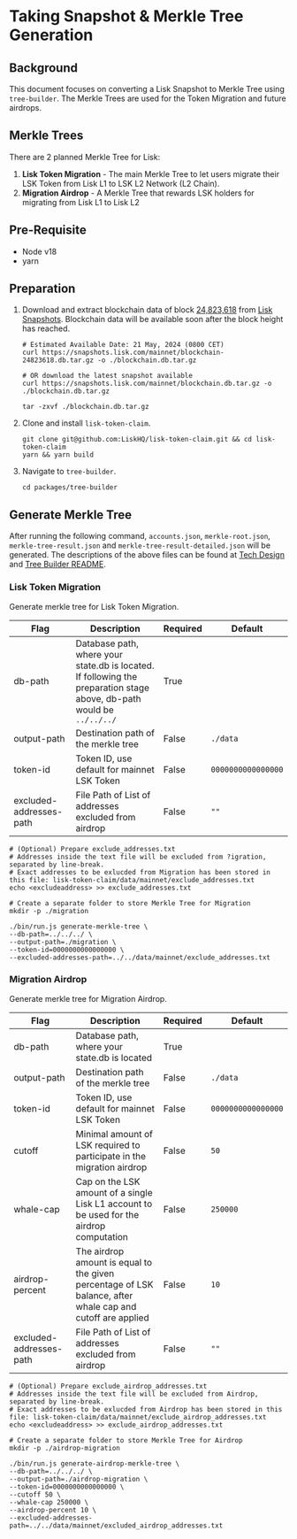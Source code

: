 # Taking Snapshot & Merkle Tree Generation

## Background

This document focuses on converting a Lisk Snapshot to Merkle Tree using `tree-builder`.
The Merkle Trees are used for the Token Migration and future airdrops.

## Merkle Trees

There are 2 planned Merkle Tree for Lisk:

1. **Lisk Token Migration** - The main Merkle Tree to let users migrate their LSK Token from Lisk L1 to LSK L2 Network (L2 Chain).
2. **Migration Airdrop** - A Merkle Tree that rewards LSK holders for migrating from Lisk L1 to Lisk L2

## Pre-Requisite

- Node v18
- yarn

## Preparation

1. Download and extract blockchain data of block [24,823,618](https://snapshots.lisk.com/mainnet/blockchain-24823618.db.tar.gz) from [Lisk Snapshots](https://snapshots.lisk.com/mainnet/). Blockchain data will be available soon after the block height has reached.

   ```
   # Estimated Available Date: 21 May, 2024 (0800 CET)
   curl https://snapshots.lisk.com/mainnet/blockchain-24823618.db.tar.gz -o ./blockchain.db.tar.gz

   # OR download the latest snapshot available
   curl https://snapshots.lisk.com/mainnet/blockchain.db.tar.gz -o ./blockchain.db.tar.gz

   tar -zxvf ./blockchain.db.tar.gz
   ```

2. Clone and install `lisk-token-claim`.
   ```
   git clone git@github.com:LiskHQ/lisk-token-claim.git && cd lisk-token-claim
   yarn && yarn build
   ```
3. Navigate to `tree-builder`.
   ```
   cd packages/tree-builder
   ```

## Generate Merkle Tree

After running the following command, `accounts.json`, `merkle-root.json`, `merkle-tree-result.json` and `merkle-tree-result-detailed.json` will be generated.
The descriptions of the above files can be found at [Tech Design](./Tech_Design.md) and [Tree Builder README](../packages/tree-builder/README.md).

### Lisk Token Migration

Generate merkle tree for Lisk Token Migration.

| Flag                    | Description                                                                                                           | Required | Default            |
| ----------------------- |-----------------------------------------------------------------------------------------------------------------------| -------- | ------------------ |
| db-path                 | Database path, where your state.db is located. If following the preparation stage above, db-path would be `../../../` | True     |                    |
| output-path             | Destination path of the merkle tree                                                                                   | False    | `./data`           |
| token-id                | Token ID, use default for mainnet LSK Token                                                                           | False    | `0000000000000000` |
| excluded-addresses-path | File Path of List of addresses excluded from airdrop                                                                  | False    | `""`               |

```
# (Optional) Prepare exclude_addresses.txt
# Addresses inside the text file will be excluded from ?igration, separated by line-break.
# Exact addresses to be exlucded from Migration has been stored in this file: lisk-token-claim/data/mainnet/exclude_addresses.txt
echo <excludeaddress> >> exclude_addresses.txt

# Create a separate folder to store Merkle Tree for Migration
mkdir -p ./migration

./bin/run.js generate-merkle-tree \
--db-path=../../../ \
--output-path=./migration \
--token-id=0000000000000000 \
--excluded-addresses-path=../../data/mainnet/exclude_addresses.txt
```

### Migration Airdrop

Generate merkle tree for Migration Airdrop.

| Flag                    | Description                                                                                                | Required | Default            |
| ----------------------- | ---------------------------------------------------------------------------------------------------------- | -------- | ------------------ |
| db-path                 | Database path, where your state.db is located                                                              | True     |                    |
| output-path             | Destination path of the merkle tree                                                                        | False    | `./data`           |
| token-id                | Token ID, use default for mainnet LSK Token                                                                | False    | `0000000000000000` |
| cutoff                  | Minimal amount of LSK required to participate in the migration airdrop                                     | False    | `50`               |
| whale-cap               | Cap on the LSK amount of a single Lisk L1 account to be used for the airdrop computation                   | False    | `250000`           |
| airdrop-percent         | The airdrop amount is equal to the given percentage of LSK balance, after whale cap and cutoff are applied | False    | `10`               |
| excluded-addresses-path | File Path of List of addresses excluded from airdrop                                                       | False    | `""`               |

```
# (Optional) Prepare exclude_airdrop_addresses.txt
# Addresses inside the text file will be excluded from Airdrop, separated by line-break.
# Exact addresses to be exlucded from Airdrop has been stored in this file: lisk-token-claim/data/mainnet/exclude_airdrop_addresses.txt
echo <excludeaddress> >> exclude_airdrop_addresses.txt

# Create a separate folder to store Merkle Tree for Airdrop
mkdir -p ./airdrop-migration

./bin/run.js generate-airdrop-merkle-tree \
--db-path=../../../ \
--output-path=./airdrop-migration \
--token-id=0000000000000000 \
--cutoff 50 \
--whale-cap 250000 \
--airdrop-percent 10 \
--excluded-addresses-path=../../data/mainnet/excluded_airdrop_addresses.txt
```
